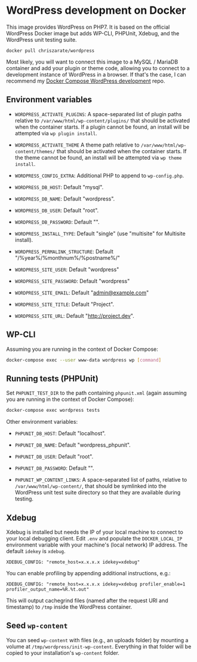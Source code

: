 # WordPress development on Docker

This image provides WordPress on PHP7. It is based on the official WordPress
Docker image but adds WP-CLI, PHPUnit, Xdebug, and the WordPress unit testing
suite.

```
docker pull chriszarate/wordpress
```

Most likely, you will want to connect this image to a MySQL / MariaDB container
and add your plugin or theme code, allowing you to connect to a development
instance of WordPress in a browser. If that's the case, I can recommend my
[Docker Compose WordPress development][development] repo.


## Environment variables

- `WORDPRESS_ACTIVATE_PLUGINS`: A space-separated list of plugin paths relative
  to `/var/www/html/wp-content/plugins/` that should be activated when the
  container starts. If a plugin cannot be found, an install will be attempted
  via `wp plugin install`.

- `WORDPRESS_ACTIVATE_THEME` A theme path relative to `/var/www/html/wp-content/themes/`
  that should be activated when the container starts. If the theme cannot be
  found, an install will be attempted via `wp theme install`.

- `WORDPRESS_CONFIG_EXTRA`: Additional PHP to append to `wp-config.php`.

- `WORDPRESS_DB_HOST`: Default "mysql".

- `WORDPRESS_DB_NAME`: Default "wordpress".

- `WORDPRESS_DB_USER`: Default "root".

- `WORDPRESS_DB_PASSWORD`: Default "".

- `WORDPRESS_INSTALL_TYPE`: Default "single" (use "multisite" for Multisite install).

- `WORDPRESS_PERMALINK_STRUCTURE`: Default "/%year%/%monthnum%/%postname%/"

- `WORDPRESS_SITE_USER`: Default "wordpress"

- `WORDPRESS_SITE_PASSWORD`: Default "wordpress"

- `WORDPRESS_SITE_EMAIL`: Default "admin@example.com"

- `WORDPRESS_SITE_TITLE`: Default "Project".

- `WORDPRESS_SITE_URL`: Default "http://project.dev".


## WP-CLI

Assuming you are running in the context of Docker Compose:

```sh
docker-compose exec --user www-data wordpress wp [command]
```


## Running tests (PHPUnit)

Set `PHPUNIT_TEST_DIR` to the path containing `phpunit.xml` (again assuming you
are running in the context of Docker Compose):

```sh
docker-compose exec wordpress tests
```

Other environment variables:

- `PHPUNIT_DB_HOST`: Default "localhost".

- `PHPUNIT_DB_NAME`: Default "wordpress_phpunit".

- `PHPUNIT_DB_USER`: Default "root".

- `PHPUNIT_DB_PASSWORD`: Default "".

- `PHPUNIT_WP_CONTENT_LINKS`: A space-separated list of paths, relative to
  `/var/www/html/wp-content/`, that should be symlinked into the WordPress unit
  test suite directory so that they are available during testing.


## Xdebug

Xdebug is installed but needs the IP of your local machine to connect to your
local debugging client. Edit `.env` and populate the `DOCKER_LOCAL_IP`
environment variable with your machine's (local network) IP address. The default
`idekey` is `xdebug`.

```
XDEBUG_CONFIG: "remote_host=x.x.x.x idekey=xdebug"
```

You can enable profiling by appending additional instructions, e.g.:

```
XDEBUG_CONFIG: "remote_host=x.x.x.x idekey=xdebug profiler_enable=1 profiler_output_name=%R.%t.out"
```

This will output cachegrind files (named after the request URI and timestamp) to
`/tmp` inside the WordPress container.


## Seed `wp-content`

You can seed `wp-content` with files (e.g., an uploads folder) by mounting a
volume at `/tmp/wordpress/init-wp-content`. Everything in that folder will be
copied to your installation's `wp-content` folder.


[development]: https://github.com/chriszarate/docker-compose-wordpress
